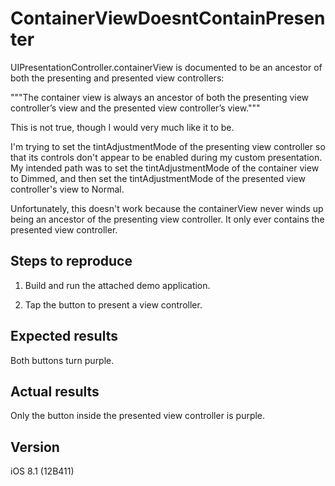 ContainerViewDoesntContainPresenter
===

UIPresentationController.containerView is documented to be an ancestor of both the presenting and presented view controllers:

"""The container view is always an ancestor of both the presenting view controller’s view and the presented view controller’s view."""

This is not true, though I would very much like it to be.

I'm trying to set the tintAdjustmentMode of the presenting view controller so that its controls don't appear to be enabled during my custom presentation. My intended path was to set the tintAdjustmentMode of the container view to Dimmed, and then set the tintAdjustmentMode of the presented view controller's view to Normal.

Unfortunately, this doesn't work because the containerView never winds up being an ancestor of the presenting view controller. It only ever contains the presented view controller.


Steps to reproduce
---

1. Build and run the attached demo application.

2. Tap the button to present a view controller.


Expected results
---

Both buttons turn purple.


Actual results
---

Only the button inside the presented view controller is purple.


Version
---

iOS 8.1 (12B411)